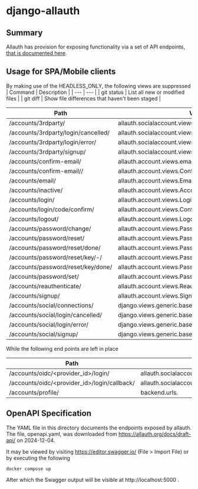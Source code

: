 # django-allauth
## Summary
Allauth has provision for exposing functionality via a set of API endpoints, [that is documented here](https://docs.allauth.org/en/latest/headless/index.html).

## Usage for SPA/Mobile clients
By making use of the HEADLESS_ONLY, the following views are suppressed
| Command | Description |
| --- | --- |
| git status | List all new or modified files |
| git diff | Show file differences that haven't been staged |

| Path | View | Name |
| --- | --- | --- |
| /accounts/3rdparty/ |  allauth.socialaccount.views.ConnectionsView     ||
| /accounts/3rdparty/login/cancelled/ |  allauth.socialaccount.views.LoginCancelledView  ||
| /accounts/3rdparty/login/error/ |      allauth.socialaccount.views.LoginErrorView      ||
| /accounts/3rdparty/signup/ |   allauth.socialaccount.views.SignupView  || 
| /accounts/confirm-email/ |      allauth.account.views.email_verification_sent |  account_email_verification_sent |
| /accounts/confirm-email/<key>/ |        allauth.account.views.ConfirmEmailView |  account_confirm_email |
| /accounts/email/ |      allauth.account.views.EmailView | account_email |
| /accounts/inactive/ |   allauth.account.views.AccountInactiveView |       account_inactive |
| /accounts/login/ |      allauth.account.views.LoginView | account_login |
| /accounts/login/code/confirm/ | allauth.account.views.ConfirmLoginCodeView |     account_confirm_login_code |
| /accounts/logout/ |     allauth.account.views.LogoutView      |  account_logout |
| /accounts/password/change/ |    allauth.account.views.PasswordChangeView    |    account_change_password |
| /accounts/password/reset/ |     allauth.account.views.PasswordResetView | account_reset_password |
| /accounts/password/reset/done/ |        allauth.account.views.PasswordResetDoneView  |   account_reset_password_done |
| /accounts/password/reset/key/<uidb36>-<key>/ |  allauth.account.views.PasswordResetFromKeyView |  account_reset_password_from_key |
| /accounts/password/reset/key/done/ |    allauth.account.views.PasswordResetFromKeyDoneView     |  account_reset_password_from_key_done |
| /accounts/password/set/ |       allauth.account.views.PasswordSetView   | account_set_password |
| /accounts/reauthenticate/ |     allauth.account.views.ReauthenticateView  |       account_reauthenticate |
| /accounts/signup/ |     allauth.account.views.SignupView        | account_signup |
| /accounts/social/connections/ | django.views.generic.base.RedirectView ||
| /accounts/social/login/cancelled/ |     django.views.generic.base.RedirectView ||
| /accounts/social/login/error/ | django.views.generic.base.RedirectView || 
| /accounts/social/signup/ |      django.views.generic.base.RedirectView ||

While the following end points are left in place

| Path | View | Name |
| --- | --- | --- |
| /accounts/oidc/<provider_id>/login/ |	allauth.socialaccount.providers.openid_connect.views.login	| openid_connect_login |
| /accounts/oidc/<provider_id>/login/callback/	| allauth.socialaccount.providers.openid_connect.views.callback	| openid_connect_callback |
| /accounts/profile/	| backend.urls.<lambda> |



## OpenAPI Specification
The YAML file in this directory documents the endpoints exposed by allauth. The file, openapi.yaml, was downloaded from https://allauth.org/docs/draft-api/ on 2024-12-04.

It may be viewed by visiting https://editor.swagger.io/ (File > Import File) or by executing the following

```
docker compose up
```

After which the Swagger output will be visible at http://localhost:5000 .

